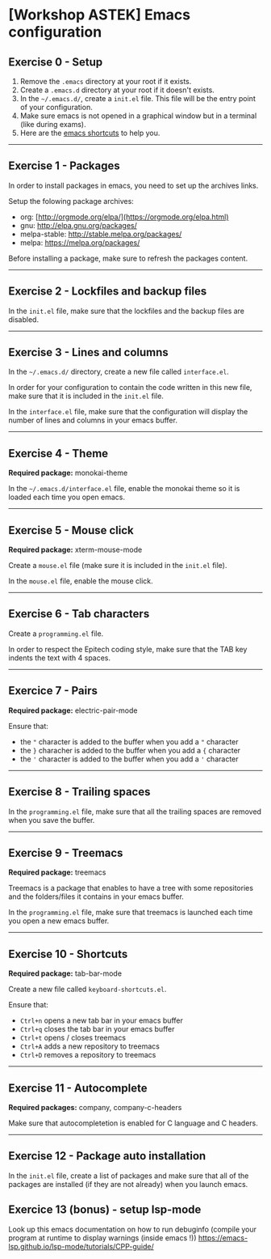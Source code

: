 # **\[Workshop ASTEK\] Emacs configuration**

## **Exercise 0 - Setup**

1. Remove the `.emacs` directory at your root if it exists.
2. Create a `.emacs.d` directory at your root if it doesn't exists.
3. In the `~/.emacs.d/`, create a `init.el` file. This file will be the entry point of your configuration.
4. Make sure emacs is not opened in a graphical window but in a terminal (like during exams).
5. Here are the [emacs shortcuts](https://www.gnu.org/software/emacs/refcards/pdf/refcard.pdf) to help you.

---

## **Exercise 1 - Packages**

In order to install packages in emacs, you need to set up the archives links.

Setup the folowing package archives:
   - org: [http://orgmode.org/elpa/](https://orgmode.org/elpa.html)
   - gnu: http://elpa.gnu.org/packages/
   - melpa-stable: http://stable.melpa.org/packages/
   - melpa: https://melpa.org/packages/

Before installing a package, make sure to refresh the packages content.

---

## **Exercise 2 - Lockfiles and backup files**

In the `init.el` file, make sure that the lockfiles and the backup files are disabled.

---

## **Exercise 3 - Lines and columns**

In the `~/.emacs.d/` directory, create a new file called `interface.el`.

In order for your configuration to contain the code written in this new file, make sure that it is included in the `init.el` file.

In the `interface.el` file, make sure that the configuration will display the number of lines and columns in your emacs buffer.


---

## **Exercise 4 - Theme**

**Required package:** monokai-theme

In the `~/.emacs.d/interface.el` file, enable the monokai theme so it is loaded each time you open emacs.

---

## **Exercise 5 - Mouse click**

**Required package:** xterm-mouse-mode

Create a `mouse.el` file (make sure it is included in the `init.el` file).

In the `mouse.el` file, enable the mouse click.

---

## **Exercise 6 - Tab characters**

Create a `programming.el` file.

In order to respect the Epitech coding style, make sure that the TAB key indents the text with 4 spaces.

---

## **Exercice 7 - Pairs**

**Required package:** electric-pair-mode

Ensure that:
- the `"` character is added to the buffer when you add a `"` character
- the `}` characher is added to the buffer when you add a `{` character
- the `'` character is added to the buffer when you add a `'` character

---

## **Exercise 8 - Trailing spaces**

In the `programming.el` file, make sure that all the trailing spaces are removed when you save the buffer.

---
 
## **Exercise 9 - Treemacs**

**Required package:** treemacs

Treemacs is a package that enables to have a tree with some repositories and the folders/files it contains in your emacs buffer.

In the `programming.el` file, make sure that treemacs is launched each time you open a new emacs buffer.

--- 

## **Exercise 10 - Shortcuts**

**Required package:** tab-bar-mode

Create a new file called `keyboard-shortcuts.el`.

Ensure that:
   - `Ctrl+n` opens a new tab bar in your emacs buffer
   - `Ctrl+q` closes the tab bar in your emacs buffer
   - `Ctrl+t` opens / closes treemacs
   - `Ctrl+A` adds a new repository to treemacs
   - `Ctrl+D` removes a repository to treemacs

---

## **Exercise 11 - Autocomplete**

**Required packages:** company, company-c-headers

Make sure that autocompletetion is enabled for C language and C headers.

---

## **Exercise 12 - Package auto installation**

In the `init.el` file, create a list of packages and make sure that all of the packages are installed (if they are not already) when you launch emacs.

## **Exercice 13 (bonus) - setup lsp-mode**

Look up this emacs documentation on how to run debuginfo (compile your program at runtime to display warnings (inside emacs !))
https://emacs-lsp.github.io/lsp-mode/tutorials/CPP-guide/
